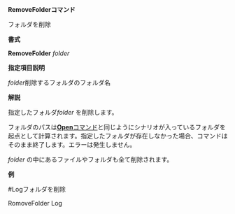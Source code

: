 **RemoveFolderコマンド**

フォルダを削除

**書式**

**RemoveFolder** *folder*

**指定項目説明**

*folder*削除するフォルダのフォルダ名

**解説**

指定したフォルダ*folder* を削除します。

フォルダのパスは[**Open**コマンド](Openコマンド.md)と同じようにシナリオが入っているフォルダを起点として計算されます。指定したフォルダが存在しなかった場合、コマンドはそのまま終了します。エラーは発生しません。

*folder* の中にあるファイルやフォルダも全て削除されます。

**例**

#Logフォルダを削除

RomoveFolder Log
